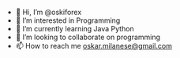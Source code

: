 - 👋 Hi, I’m @oskiforex
- 👀 I’m interested in Programming
- 🌱 I’m currently learning Java Python
- 💞️ I’m looking to collaborate on programming
- 📫 How to reach me oskar.milanese@gmail.com

<!---
oskiforex/oskiforex is a ✨ special ✨ repository because its `README.md` (this file) appears on your GitHub profile.
You can click the Preview link to take a look at your changes.
--->
